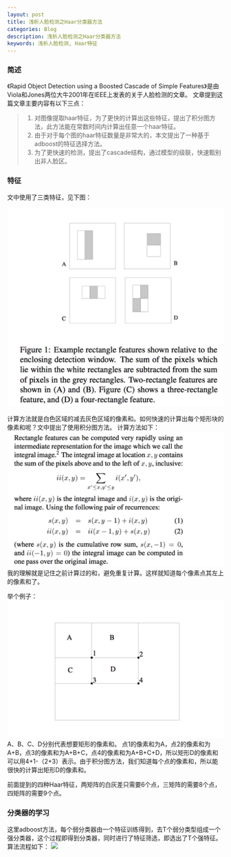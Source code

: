 ```yaml
---
layout: post
title: 浅析人脸检测之Haar分类器方法
categories: Blog
description: 浅析人脸检测之Haar分类器方法
keywords: 浅析人脸检测, Haar特征
---
```


### 简述

《Rapid Object Detection using a Boosted Cascade of Simple Features》是由Viola和Jones两位大牛2001年在IEEE上发表的关于人脸检测的文章。
文章提到这篇文章主要内容有以下三点：
>1. 对图像提取haar特征，为了更快的计算出这些特征，提出了积分图方法，此方法能在常数时间内计算出任意一个haar特征。
>2. 由于对于每个图的haar特征数量是非常大的，本文提出了一种基于adboost的特征选择方法。
>3. 为了更快速的检测，提出了cascade结构，通过模型的级联，快速甄别出非人脸区。

### 特征

文中使用了三类特征，见下图：

![图一](/images/blog/haar_p.jpg)

计算方法就是白色区域的减去灰色区域的像素和。如何快速的计算出每个矩形块的像素和呢？文中提出了使用积分图方法。
计算方法如下：
![](/images/blog/haar_2.jpg)
我的理解就是记住之前计算过的和，避免重复计算。这样就知道每个像素点其左上的像素和了。

举个例子：
![](/images/blog/haar_3.jpg)
A、B、C、D分别代表想要矩形的像素和。
点1的像素和为A，点2的像素和为A+B，点3的像素和为A+B+C，点4的像素和为A+B+C+D，所以矩形D的像素和可以用4+1-（2+3）表示。由于积分图方法，我们知道每个点的像素和，所以能很快的计算出矩形D的像素和。

前面提到的四种Haar特征，两矩阵的白灰差只需要6个点，三矩阵的需要8个点，四矩阵的需要9个点。

### 分类器的学习

这里adboost方法，每个弱分类器由一个特征训练得到，去T个弱分类型组成一个强分类器，这个过程即得到分类器，同时进行了特征筛选，即选出了T个强特征。算法流程如下：
![](/image/blog/haar_4.jpg)






